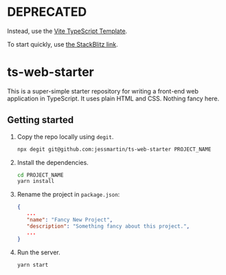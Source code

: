 # DEPRECATED

Instead, use the [Vite TypeScript Template](https://github.com/vitejs/vite/tree/main/packages/create-vite/template-vanilla-ts).

To start quickly, use [the StackBlitz link](https://vite.new/vanilla-ts).

# ts-web-starter

This is a super-simple starter repository for writing a front-end web application in TypeScript. It uses plain HTML and CSS. Nothing fancy here.

## Getting started

1. Copy the repo locally using `degit`.

   ```bash
   npx degit git@github.com:jessmartin/ts-web-starter PROJECT_NAME
   ```

2. Install the dependencies.

   ```bash
   cd PROJECT_NAME
   yarn install
   ```

3. Rename the project in `package.json`:

   ```json
   {
      ...
      "name": "Fancy New Project",
      "description": "Something fancy about this project.",
      ...
   }
   ```

4. Run the server.

   ```bash
   yarn start
   ```
